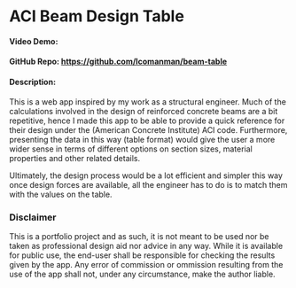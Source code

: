 # ACI Beam Design Table

#### Video Demo: <URL HERE>

#### GitHub Repo: https://github.com/Icomanman/beam-table

#### Description:

This is a web app inspired by my work as a structural engineer. Much of the calculations involved in the design of reinforced concrete beams are a bit repetitive, hence I made this app to be able to provide a quick reference for their design under the (American Concrete Institute) ACI code. Furthermore, presenting the data in this way (table format) would give the user a more wider sense in terms of different options on section sizes, material properties and other related details.

Ultimately, the design process would be a lot efficient and simpler this way once design forces are available, all the engineer has to do is to match them with the values on the table.

### Disclaimer

This is a portfolio project and as such, it is not meant to be used nor be taken as professional design aid nor advice in any way. While it is available for public use, the end-user shall be responsible for checking the results given by the app. Any error of commission or ommission resulting from the use of the app shall not, under any circumstance, make the author liable.
